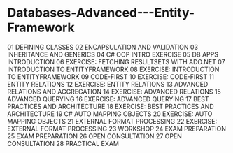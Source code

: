 # Databases-Advanced---Entity-Framework

01 DEFINING CLASSES
02 ENCAPSULATION AND VALIDATION
03 INHERITANCE AND GENERICS
04 C# OOP INTRO EXERCISE
05 DB APPS INTRODUCTION
06 EXERCISE: FETCHING RESULTSETS WITH ADO.NET
07 INTRODUCTION TO ENTITYFRAMEWORK
08 EXERCISE: INTRODUCTION TO ENTITYFRAMEWORK
09 CODE-FIRST
10 EXERCISE: CODE-FIRST
11 ENTITY RELATIONS
12 EXERCISE: ENTITY RELATIONS
13 ADVANCED RELATIONS AND AGGREGATION
14 EXERCISE: ADVANCED RELATIONS
15 ADVANCED QUERYING
16 EXERCISE: ADVANCED QUERYING
17 BEST PRACTICES AND ARCHITECTURE
18 EXERCISE: BEST PRACTICES AND ARCHITECTURE
19 C# AUTO MAPPING OBJECTS
20 EXERCISE: AUTO MAPPING OBJECTS
21 EXTERNAL FORMAT PROCESSING
22 EXERCISE: EXTERNAL FORMAT PROCESSING
23 WORKSHOP
24 EXAM PREPARATION
25 EXAM PREPARATION
26 OPEN CONSULTATION
27 OPEN CONSULTATION
28 PRACTICAL EXAM

